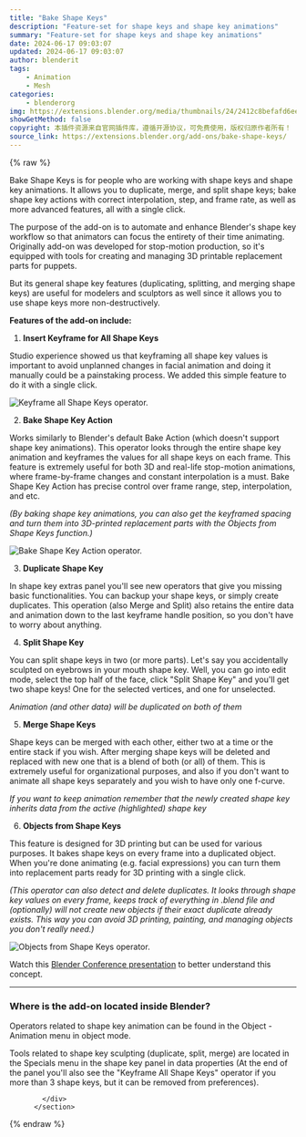 ```yaml
---
title: "Bake Shape Keys"
description: "Feature-set for shape keys and shape key animations"
summary: "Feature-set for shape keys and shape key animations"
date: 2024-06-17 09:03:07
updated: 2024-06-17 09:03:07
author: blenderit
tags: 
    - Animation
    - Mesh
categories:
    - blenderorg
img: https://extensions.blender.org/media/thumbnails/24/2412c8befafd6ee2954b7eaddb32d9dc53cb98ad7b2f9f92025367726a7b490e_640x360.webp
showGetMethod: false
copyright: 本插件资源来自官网插件库，遵循开源协议，可免费使用，版权归原作者所有！
source_link: https://extensions.blender.org/add-ons/bake-shape-keys/
---
```


{% raw %}
<section id="about" class="mt-3">
            <div class="box style-rich-text">
              <p>Bake Shape Keys is for people who are working with shape keys and shape key animations. It allows you to duplicate, merge, and split shape keys; bake shape key actions with correct interpolation, step, and frame rate, as well as more advanced features, all with a single click.</p>
<p>The purpose of the add-on is to automate and enhance Blender's shape key workflow so that animators can focus the entirety of their time animating. Originally add-on was developed for stop-motion production, so it's equipped with tools for creating and managing 3D printable replacement parts for puppets.</p>
<p>But its general shape key features (duplicating, splitting, and merging shape keys) are useful for modelers and sculptors as well since it allows you to use shape keys more non-destructively.</p>
<p><strong>Features of the add-on include:</strong></p>
<ol>
<li><strong>Insert Keyframe for All Shape Keys</strong></li>
</ol>
<p>Studio experience showed us that keyframing all shape key values is important to avoid unplanned changes in facial animation and doing it manually could be a painstaking process. We added this simple feature to do it with a single click.</p>
<p><img src="https://d1231c29xbpffx.cloudfront.net/cache/01bd08491845fadf234ab957b2b726a8.gif" alt="Keyframe all Shape Keys operator." title="Keyframe all Shape Keys operator in action."></p>
<ol start="2">
<li><strong>Bake Shape Key Action</strong></li>
</ol>
<p>Works similarly to Blender's default Bake Action (which doesn't support shape key animations). This operator looks through the entire shape key animation and keyframes the values for all shape keys on each frame. This feature is extremely useful for both 3D and real-life stop-motion animations, where frame-by-frame changes and constant interpolation is a must.
Bake Shape Key Action has precise control over frame range, step, interpolation, and etc.</p>
<p><em>(By baking shape key animations, you can also get the keyframed spacing and turn them into 3D-printed replacement parts with the Objects from Shape Keys function.)</em></p>
<p><img src="https://d1231c29xbpffx.cloudfront.net/cache/ddcaa9d884291175ad019ee8e8637ded.gif" alt="Bake Shape Key Action operator." title="Bake Shape Key Action operator in action."></p>
<ol start="3">
<li><strong>Duplicate Shape Key</strong></li>
</ol>
<p>In shape key extras panel you'll see new operators that give you missing basic functionalities. You can backup your shape keys, or simply create duplicates. This operation (also Merge and Split) also retains the entire data and animation down to the last keyframe handle position, so you don't have to worry about anything.</p>
<ol start="4">
<li><strong>Split Shape Key</strong></li>
</ol>
<p>You can split shape keys in two (or more parts). Let's say you accidentally sculpted on eyebrows in your mouth shape key. Well, you can go into edit mode, select the top half of the face, click "Split Shape Key" and you'll get two shape keys! One for the selected vertices, and one for unselected.</p>
<p><em>Animation (and other data) will be duplicated on both of them</em></p>
<ol start="5">
<li><strong>Merge Shape Keys</strong></li>
</ol>
<p>Shape keys can be merged with each other, either two at a time or the entire stack if you wish. After merging shape keys will be deleted and replaced with new one that is a blend of both (or all) of them. This is extremely useful for organizational purposes, and also if you don't want to animate all shape keys separately and you wish to have only one f-curve.</p>
<p><em>If you want to keep animation remember that the newly created shape key inherits data from the active (highlighted) shape key</em></p>
<ol start="6">
<li><strong>Objects from Shape Keys</strong></li>
</ol>
<p>This feature is designed for 3D printing but can be used for various purposes. It bakes shape keys on every frame into a duplicated object. When you're done animating (e.g. facial expressions) you can turn them into replacement parts ready for 3D printing with a single click.</p>
<p><em>(This operator can also detect and delete duplicates. It looks through shape key values on every frame, keeps track of everything in .blend file and (optionally) will not create new objects if their exact duplicate already exists. This way you can avoid 3D printing, painting, and managing objects you don't really need.)</em></p>
<p><img src="https://d1231c29xbpffx.cloudfront.net/cache/00d7b89c0733b810bc565ff9c71f85d4.gif" alt="Objects from Shape Keys operator." title="Objects from Shape Keys operator in action."></p>
<p>Watch this <a rel="nofollow noopener noreferrer external" target="_blank" href="https://www.youtube.com/watch?v=Ry1qvOu9nxQ/">Blender Conference presentation</a> to better understand this concept.</p>
<hr>
<h3>Where is the add-on located inside Blender?</h3>
<p>Operators related to shape key animation can be found in the Object - Animation menu in object mode.</p>
<p>Tools related to shape key sculpting (duplicate, split, merge) are located in the Specials menu in the shape key panel in data properties (At the end of the panel you'll also see the "Keyframe All Shape Keys" operator if you more than 3 shape keys, but it can be removed from preferences).</p>

            </div>
          </section>
<div style="display: none">blenderorg</div>
{% endraw %}